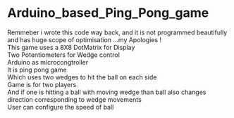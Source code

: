 # Arduino_based_Ping_Pong_game
Remmeber i wrote this code way back, and it is not programmed beautifully and has huge scope of optimisation ...my Apologies ! <br />
This game uses a 8X8 DotMatrix for Display <br />
Two Potentiometers for Wedge control <br />
Arduino as microcongtroller <br />
It is ping pong game <br />
Which uses two wedges to hit the ball on each side <br />
Game is for two players <br />
And if one is hitting a ball with moving wedge than ball also changes direction corresponding to wedge movements <br />
User can configure the speed of ball <br />

